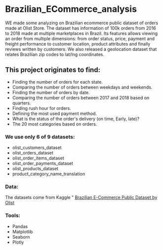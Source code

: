 # Brazilian_ECommerce_analysis

WE made some analyzing on Brazilian ecommerce public dataset of orders made at Olist Store. The dataset has information of 100k orders from 2016 to 2018 made at multiple marketplaces in Brazil. Its features allows viewing an order from multiple dimensions: from order status, price, payment and freight performance to customer location, product attributes and finally reviews written by customers. We also released a geolocation dataset that relates Brazilian zip codes to lat/lng coordinates. 

## This project originates to find:
* Finding the number of orders for each state.
* Comparing the number of orders between weekdays and weekends.
* Finding the number of orders by date.
* Comparing the number of orders between 2017 and 2018 based on quarters.
* Finding rush hour for orders.
* Defining the most used payment method.
* What is the status of the order's delivery (on time, Early, late)?
* The 20 most categories based on orders.

### We use only 6 of 9 datasets:

* olist_customers_dataset
* olist_orders_dataset
* olist_order_items_dataset
* olist_order_payments_dataset
* olist_products_dataset
* product_category_name_translation

### Data:
The datasets come from Kaggle " [Brazilian E-Commerce Public Dataset by Olist](https://www.kaggle.com/datasets/olistbr/brazilian-ecommerce/data) 

### Tools:
* Pandas
* Matplotlib
* Seaborn
* Plotly
